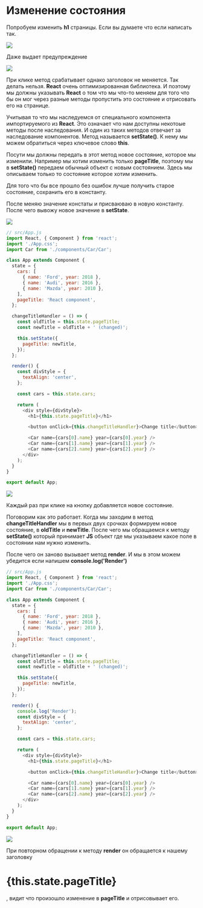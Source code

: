 # Изменение состояния

Попробуем изменить **h1** страницы. Если вы думаете что если написать так.

![](../img/010.png)

Даже выдает предупреждение

![](../img/011.png)

При клике метод срабатывает однако заголовок не меняется. Так делать нельзя. **React** очень оптимизированная библиотека. И поэтому мы должны указывать **React** о том что мы что-то меняем для того что бы он мог через разные методы пропустить это состояние и отрисовать его на странице.

Учитывая то что мы наследуемся от специального компонента импортируемого из **React**. Это означает что нам доступны некотоые методы после наследования. И один из таких методов отвечает за наследование компонентов. Метод называется **setState()**. К нему мы можем обратиться через ключевое слово **this**.

Посути мы должны передать в этот метод новое состояние, которое мы изменили. Например мы хотим изменить только **pageTitle**, поэтому мы в **setState()** передаем обычный объект с новым состоянием. Здесь мы описываем только то состояние которое хотим изменить.

Для того что бы все прошло без ошибок лучше получить старое состояние, сохранить его в константу.

После меняю значение констаты и присваюваю в новую константу. После чего вывожу новое значение в **setState**.

![](../img/012.png)

```js
// src/App.js
import React, { Component } from 'react';
import './App.css';
import Car from './components/Car/Car';

class App extends Component {
  state = {
    cars: [
      { name: 'Ford', year: 2018 },
      { name: 'Audi', year: 2016 },
      { name: 'Mazda', year: 2010 },
    ],
    pageTitle: 'React component',
  };

  changeTitleHandler = () => {
    const oldTitle = this.state.pageTitle;
    const newTitle = oldTitle + ' (changed)';

    this.setState({
      pageTitle: newTitle,
    });
  };

  render() {
    const divStyle = {
      textAlign: 'center',
    };

    const cars = this.state.cars;

    return (
      <div style={divStyle}>
        <h1>{this.state.pageTitle}</h1>

        <button onClick={this.changeTitleHandler}>Change title</button>

        <Car name={cars[0].name} year={cars[0].year} />
        <Car name={cars[1].name} year={cars[1].year} />
        <Car name={cars[2].name} year={cars[2].year} />
      </div>
    );
  }
}

export default App;
```

![](../img/013.png)

Каждый раз при клике на кнопку добавляется новое состояние.

Поговорим как это работает. Когда мы заходим в метод **changeTitleHandler** мы в первых двух срочках формируем новое состояние, в **oldTitle** и **newTitle**. После чего мы обращаемся к методу **setState()** который принимает **JS** объект где мы указываем какое поле в состоянии нам нужно изменить.

После чего он заново вызывает метод **render**. И мы в этом можем убедится если напишем **console.log('Render')**

```js
// src/App.js
import React, { Component } from 'react';
import './App.css';
import Car from './components/Car/Car';

class App extends Component {
  state = {
    cars: [
      { name: 'Ford', year: 2018 },
      { name: 'Audi', year: 2016 },
      { name: 'Mazda', year: 2010 },
    ],
    pageTitle: 'React component',
  };

  changeTitleHandler = () => {
    const oldTitle = this.state.pageTitle;
    const newTitle = oldTitle + ' (changed)';

    this.setState({
      pageTitle: newTitle,
    });
  };

  render() {
    console.log('Render');
    const divStyle = {
      textAlign: 'center',
    };

    const cars = this.state.cars;

    return (
      <div style={divStyle}>
        <h1>{this.state.pageTitle}</h1>

        <button onClick={this.changeTitleHandler}>Change title</button>

        <Car name={cars[0].name} year={cars[0].year} />
        <Car name={cars[1].name} year={cars[1].year} />
        <Car name={cars[2].name} year={cars[2].year} />
      </div>
    );
  }
}

export default App;
```

![](../img/014.png)

При повторном обращении к методу **render** он обращается к нашему заголовку **<h1>{this.state.pageTitle}</h1>**, видит что произошло изменение в **pageTitle** и отрисовывает его.
